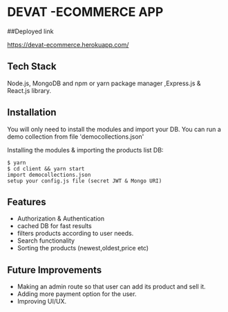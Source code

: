 # DEVAT -ECOMMERCE APP 

##Deployed link

https://devat-ecommerce.herokuapp.com/

## Tech Stack

Node.js, MongoDB and npm or yarn package manager ,Express.js & React.js library.

## Installation
You will only need to install the modules and import your DB.
You can run a demo collection from file 'democollections.json'

Installing the modules & importing the products list DB:

```
$ yarn
$ cd client && yarn start
import democollections.json
setup your config.js file (secret JWT & Mongo URI)
```

## Features
- Authorization & Authentication
- cached DB for fast results
- filters products according to user needs.
- Search functionality
- Sorting the products (newest,oldest,price etc) 

## Future Improvements
- Making  an admin route so that user can add its product and sell it.
- Adding more payment option for the user.
- Improving UI/UX.

